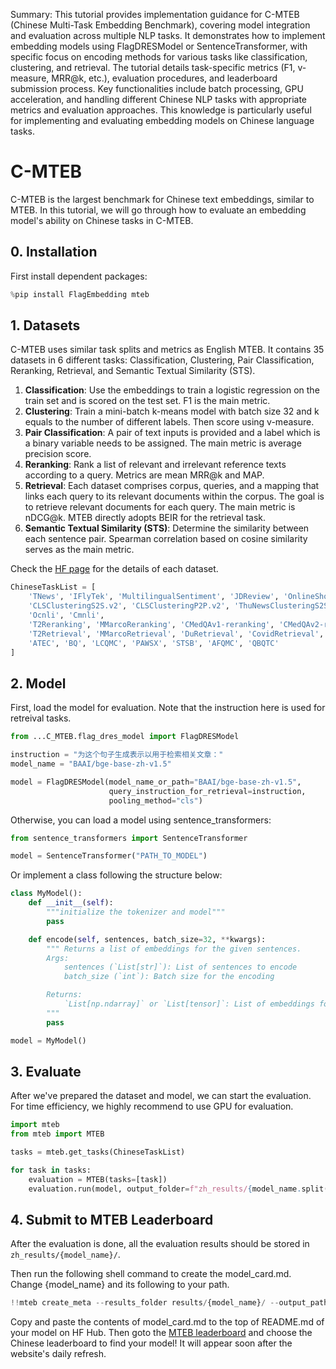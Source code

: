 Summary: This tutorial provides implementation guidance for C-MTEB (Chinese Multi-Task Embedding Benchmark), covering model integration and evaluation across multiple NLP tasks. It demonstrates how to implement embedding models using FlagDRESModel or SentenceTransformer, with specific focus on encoding methods for various tasks like classification, clustering, and retrieval. The tutorial details task-specific metrics (F1, v-measure, MRR@k, etc.), evaluation procedures, and leaderboard submission process. Key functionalities include batch processing, GPU acceleration, and handling different Chinese NLP tasks with appropriate metrics and evaluation approaches. This knowledge is particularly useful for implementing and evaluating embedding models on Chinese language tasks.

# C-MTEB

C-MTEB is the largest benchmark for Chinese text embeddings, similar to MTEB. In this tutorial, we will go through how to evaluate an embedding model's ability on Chinese tasks in C-MTEB.

## 0. Installation

First install dependent packages:


```python
%pip install FlagEmbedding mteb
```

## 1. Datasets

C-MTEB uses similar task splits and metrics as English MTEB. It contains 35 datasets in 6 different tasks: Classification, Clustering, Pair Classification, Reranking, Retrieval, and Semantic Textual Similarity (STS). 

1. **Classification**: Use the embeddings to train a logistic regression on the train set and is scored on the test set. F1 is the main metric.
2. **Clustering**: Train a mini-batch k-means model with batch size 32 and k equals to the number of different labels. Then score using v-measure.
3. **Pair Classification**: A pair of text inputs is provided and a label which is a binary variable needs to be assigned. The main metric is average precision score.
4. **Reranking**: Rank a list of relevant and irrelevant reference texts according to a query. Metrics are mean MRR@k and MAP.
5. **Retrieval**: Each dataset comprises corpus, queries, and a mapping that links each query to its relevant documents within the corpus. The goal is to retrieve relevant documents for each query. The main metric is nDCG@k. MTEB directly adopts BEIR for the retrieval task.
6. **Semantic Textual Similarity (STS)**: Determine the similarity between each sentence pair. Spearman correlation based on cosine
similarity serves as the main metric.


Check the [HF page](https://huggingface.co/C-MTEB) for the details of each dataset.


```python
ChineseTaskList = [
    'TNews', 'IFlyTek', 'MultilingualSentiment', 'JDReview', 'OnlineShopping', 'Waimai',
    'CLSClusteringS2S.v2', 'CLSClusteringP2P.v2', 'ThuNewsClusteringS2S.v2', 'ThuNewsClusteringP2P.v2',
    'Ocnli', 'Cmnli',
    'T2Reranking', 'MMarcoReranking', 'CMedQAv1-reranking', 'CMedQAv2-reranking',
    'T2Retrieval', 'MMarcoRetrieval', 'DuRetrieval', 'CovidRetrieval', 'CmedqaRetrieval', 'EcomRetrieval', 'MedicalRetrieval', 'VideoRetrieval',
    'ATEC', 'BQ', 'LCQMC', 'PAWSX', 'STSB', 'AFQMC', 'QBQTC'
]
```

## 2. Model

First, load the model for evaluation. Note that the instruction here is used for retreival tasks.


```python
from ...C_MTEB.flag_dres_model import FlagDRESModel

instruction = "为这个句子生成表示以用于检索相关文章："
model_name = "BAAI/bge-base-zh-v1.5"

model = FlagDRESModel(model_name_or_path="BAAI/bge-base-zh-v1.5",
                      query_instruction_for_retrieval=instruction,
                      pooling_method="cls")
```

Otherwise, you can load a model using sentence_transformers:


```python
from sentence_transformers import SentenceTransformer

model = SentenceTransformer("PATH_TO_MODEL")
```

Or implement a class following the structure below:

```python
class MyModel():
    def __init__(self):
        """initialize the tokenizer and model"""
        pass

    def encode(self, sentences, batch_size=32, **kwargs):
        """ Returns a list of embeddings for the given sentences.
        Args:
            sentences (`List[str]`): List of sentences to encode
            batch_size (`int`): Batch size for the encoding

        Returns:
            `List[np.ndarray]` or `List[tensor]`: List of embeddings for the given sentences
        """
        pass

model = MyModel()
```

## 3. Evaluate

After we've prepared the dataset and model, we can start the evaluation. For time efficiency, we highly recommend to use GPU for evaluation.


```python
import mteb
from mteb import MTEB

tasks = mteb.get_tasks(ChineseTaskList)

for task in tasks:
    evaluation = MTEB(tasks=[task])
    evaluation.run(model, output_folder=f"zh_results/{model_name.split('/')[-1]}")
```

## 4. Submit to MTEB Leaderboard

After the evaluation is done, all the evaluation results should be stored in `zh_results/{model_name}/`.

Then run the following shell command to create the model_card.md. Change {model_name} and its following to your path.


```python
!!mteb create_meta --results_folder results/{model_name}/ --output_path model_card.md
```

Copy and paste the contents of model_card.md to the top of README.md of your model on HF Hub. Then goto the [MTEB leaderboard](https://huggingface.co/spaces/mteb/leaderboard) and choose the Chinese leaderboard to find your model! It will appear soon after the website's daily refresh.
